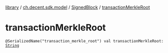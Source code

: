 [library](../../index.md) / [ch.decent.sdk.model](../index.md) / [SignedBlock](index.md) / [transactionMerkleRoot](./transaction-merkle-root.md)

# transactionMerkleRoot

`@SerializedName("transaction_merkle_root") val transactionMerkleRoot: `[`String`](https://kotlinlang.org/api/latest/jvm/stdlib/kotlin/-string/index.html)